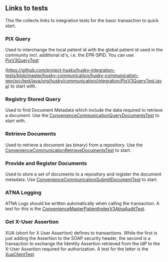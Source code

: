## Links to tests 
This file collects links to integration tests for the basic transaction to quick start. 

### PIX Query 
Used to interchange the local patient id with the global patient id used in the community incl. additional id's, i.e. the EPR-SPID. You can use 
[PixV3QueryTest](https://github.com/project-husky/husky-integration-tests/tree/master/src/test/java/org/projecthusky/communication/integration)


(https://github.com/project-husky/husky-integration-tests/blob/master/husky-communication/husky-communication-gen/src/test/java/org/husky/communication/integration/PixV3QueryTest.java) to start with. 

### Registry Stored Query 
Used to find Document Metadata which include the data required to retrieve a document. Use the [ConvenienceCommunicationQueryDocumentsTest](https://github.com/project-husky/husky/blob/master/husky-communication/husky-communication-gen/src/test/java/org/husky/communication/integration/ConvenienceCommunicationQueryDocumentsTest.java) to start with. 

### Retrieve Documents
Used to retrieve a document (as binary) from a repository. Use the [ConvenienceCommunicationRetrieveDocumentsTest](https://github.com/project-husky/husky/blob/master/husky-communication/husky-communication-gen/src/test/java/org/husky/communication/integration/ConvenienceCommunicationRetrieveDocumentsTest.java) to start. 

### Provide and Register Documents
Used to store a set of documents to a repository and register the document metadata. Use [ConvenienceCommunicationSubmitDocumentTest](https://github.com/project-husky/husky/blob/master/husky-communication/husky-communication-gen/src/test/java/org/husky/communication/integration/ConvenienceCommunicationSubmitDocumentTest.java) to start. 

### ATNA Logging
ATNA Logs should be written automatically when calling the transaction. A test for this is the [ConvenienceMasterPatientIndexV3AtnaAuditTest](https://github.com/project-husky/husky/blob/master/husky-communication/husky-communication-gen/src/test/java/org/husky/communication/integration/ConvenienceMasterPatientIndexV3AtnaAuditTest.java). 

### Get X-User Assertion
XUA (short for X User Assertion) defines to transactions. While the first is just adding the Assertion to the SOAP security header, 
the second is a transaction to exchange the Identity Assertion retrieved from the IdP to the X-User Assertion required for authorization. A test for the latter is the [XuaClientTest](https://github.com/project-husky/husky/blob/master/husky-communication/husky-xua/husky-xua-ch-impl/src/test/java/org/husky/xua/communication/xua/impl/ch/integration/XuaClientTest.java).

